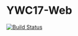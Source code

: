 # YWC17-Web

[![Build Status](https://travis-ci.com/supakornbabe/YWC17-Web.svg?token=WCzhGfL12TD82ycCgvVi&branch=master)](https://travis-ci.com/supakornbabe/YWC17-Web)
